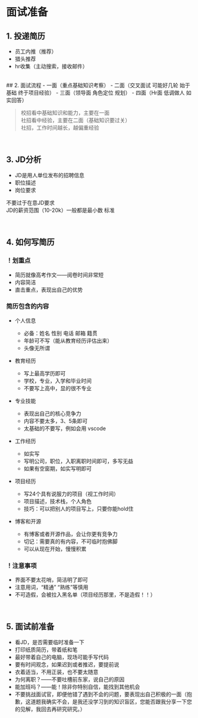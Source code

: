 # 面试准备
## 1. 投递简历
- 员工内推（推荐）
- 猎头推荐
- hr收集（主动搜索，接收邮件）      
<br>
## 2. 面试流程
- 一面（重点基础知识考察）
- 二面（交叉面试 可能好几轮 始于基础 终于项目经验）
- 三面（领导面 角色定位 规划）
- 四面（Hr面 低调做人 如实回答）

>校招看中基础知识和能力，主要在一面  
社招看中经验，主要在二面（基础知识要过关）  
社招，工作时间越长，越偏重经验   

<br>

 
## 3. JD分析
- JD是用人单位发布的招聘信息  
- 职位描述  
- 岗位要求  

不要过于在意JD要求  
JD的薪资范围（10-20k）一般都是最小数 标准  

<br>

## 4. 如何写简历
### ！划重点
- 简历就像高考作文——阅卷时间非常短
- 内容简洁 
- 直击重点，表现出自己的优势 
### 简历包含的内容
- 个人信息  
    - 必备：姓名  性别  电话  邮箱  籍贯   
    - 年龄可不写（能从教育经历评估出来）  
    - 头像无所谓  

- 教育经历   
    - 写上最高学历即可   
    - 学校，专业，入学和毕业时间    
    - 不要写上高中，显的很不专业  

- 专业技能
    - 表现出自己的核心竞争力
    - 内容不要太多，3、5条即可
    - 太基础的不要写，例如会用 vscode 

- 工作经历
    - 如实写  
    - 写明公司，职位，入职离职时间即可，多写无益
    - 如果有空窗期，如实写明即可

- 项目经历
    - 写24个具有说服力的项目（视工作时间）
    - 项目描述，技术栈，个人角色
    - 技巧：可以把别人的项目写上，只要你能hold住

- 博客和开源
    - 有博客或者开源作品，会让你更有竞争力
    - 切记：需要真的有内容，不可临时抱佛脚
    - 可以从现在开始，慢慢积累

### ！注意事项
- 界面不要太花哨，简洁明了即可
- 注意用词，“精通” “熟练”等慎用
- 不可造假，会被拉入黑名单（项目经历那里，不是造假！！）

<br>

## 5. 面试前准备
- 看JD，是否需要临时准备一下
- 打印纸质简历，带着纸和笔
- 最好带着自己的电脑，现场可能手写代码
- 要有时间观念，如果迟到或者推迟，要提前说
- 衣着适当，不用正装，也不要太随意
- 为何离职？——不要吐槽前东家，说自己的原因
- 能加班吗？——能！除非你特别自信，能找到其他机会
- 不要挑战面试官，即便他错了遇到不会的问题，要表现出自己积极的一面（抱歉，这道题我确实不会，是我还没学习到的知识盲区，您能否跟我分享一下您的见解，我回去再研究研究。）



